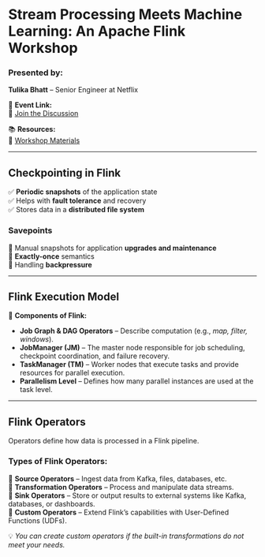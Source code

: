 # **Stream Processing Meets Machine Learning: An Apache Flink Workshop**  

### **Presented by:**  
**Tulika Bhatt** – Senior Engineer at Netflix  

📌 **Event Link:**  
🔗 [Join the Discussion](https://community.analyticsvidhya.com/c/datahour/stream-processing-meets-machine-learning-an-apache-flink-workshop)  

📚 **Resources:**  
🔗 [Workshop Materials](https://www.analyticsvidhya.com/events/datahour/stream-processing-meets-machine-learning-an-apache-flink-workshop/)  

---

## **Checkpointing in Flink**  
✅ **Periodic snapshots** of the application state  
✅ Helps with **fault tolerance** and recovery  
✅ Stores data in a **distributed file system**  

### **Savepoints**  
🔹 Manual snapshots for application **upgrades and maintenance**  
🔹 **Exactly-once** semantics  
🔹 Handling **backpressure**  

---

## **Flink Execution Model**  
🔹 **Components of Flink:**  
   - **Job Graph & DAG Operators** – Describe computation (e.g., *map, filter, windows*).  
   - **JobManager (JM)** – The master node responsible for job scheduling, checkpoint coordination, and failure recovery.  
   - **TaskManager (TM)** – Worker nodes that execute tasks and provide resources for parallel execution.  
   - **Parallelism Level** – Defines how many parallel instances are used at the task level.  

---

## **Flink Operators**  
Operators define how data is processed in a Flink pipeline.  

### **Types of Flink Operators:**  
🔹 **Source Operators** – Ingest data from Kafka, files, databases, etc.  
🔹 **Transformation Operators** – Process and manipulate data streams.  
🔹 **Sink Operators** – Store or output results to external systems like Kafka, databases, or dashboards.  
🔹 **Custom Operators** – Extend Flink’s capabilities with User-Defined Functions (UDFs).  

💡 *You can create custom operators if the built-in transformations do not meet your needs.*  

